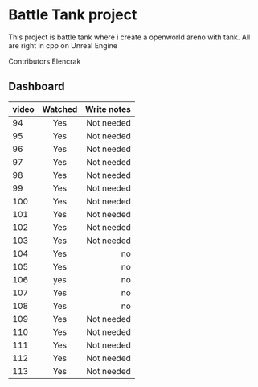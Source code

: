 # Battle Tank project

This project is battle tank where i create a openworld areno with tank. All are right in cpp on Unreal Engine

Contributors
Elencrak

## Dashboard
| video         | Watched           |  Write notes  |
| ------------- |:-----------------:| -------------:|
| 94            | Yes               |Not needed   	|
| 95            | Yes               |Not needed  	|
| 96            | Yes		        |Not needed		|
| 97            | Yes		        |Not needed		|
| 98            | Yes		        |Not needed		|
| 99            | Yes		        |Not needed		|
| 100           | Yes		        |Not needed		|
| 101           | Yes		        |Not needed		|
| 102           | Yes		        |Not needed		|
| 103           | Yes 		        |Not needed		|
| 104           | Yes		        |		no		|
| 105           | Yes		        |		no		|
| 106           | yes		        |		no		|
| 107           | Yes		        |		no		|
| 108           | Yes		        |		no		|
| 109           | Yes		        |Not needed		|
| 110           | Yes		        |Not needed		|
| 111           | Yes		        |Not needed		|
| 112           | Yes		        |Not needed		| -> tips how to add input mode
| 113           | Yes		        |Not needed		|